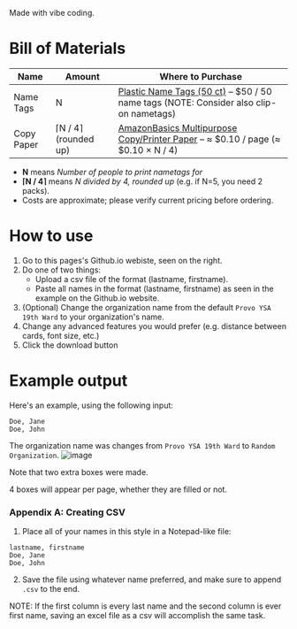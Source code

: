 Made with vibe coding.

# Bill of Materials

| Name       | Amount               | Where to Purchase                                                                                                                                                                                                                                                                |
| ---------- | -------------------- | -------------------------------------------------------------------------------------------------------------------------------------------------------------------------------------------------------------------------------------------------------------------------------- |
| Name Tags  | N                    | [Plastic Name Tags (50 ct)](https://www.amazon.com/dp/B09LHXV7XR?ref_=icdp_ba_mweb_mb_pd_bap_m_grid_rp_0_15_gf&clientRefMarker=pd_bap_m_grid_rp_0_15_gf&heartsTeamIdentifier=buyagain&psc=1&heartDisabled=false) – \$50 / 50 name tags (NOTE: Consider also clip-on nametags)                                         |
| Copy Paper | ⌈N / 4⌉ (rounded up) | [AmazonBasics Multipurpose Copy/Printer Paper](https://www.amazon.com/AmazonBasics-Multipurpose-Copy-Printer-Paper/dp/B01FV0F5HG?source=ps-sl-shoppingads-lpcontext&ref_=fplfs&smid=ATVPDKIKX0DER&gPromoCode=sns_us_en_5_2025Q1&gQT=1&th=1) – ≈ \$0.10 / page (≈ \$0.10 × N / 4) |

* **N** means *Number of people to print nametags for*
* **⌈N / 4⌉** means *N divided by 4, rounded up* (e.g. if N=5, you need 2 packs).
* Costs are approximate; please verify current pricing before ordering.


# How to use

1. Go to this pages's Github.io webiste, seen on the right. 
2. Do one of two things:
   - Upload a csv file of the format (lastname, firstname).
   - Paste all names in the format (lastname, firstname) as seen in the example on the Github.io website.
3. (Optional) Change the organization name from the default ``Provo YSA 19th Ward`` to your organization's name.
4. Change any advanced features you would prefer (e.g. distance between cards, font size, etc.)
5. Click the download button




# Example output

Here's an example, using the following input:
```
Doe, Jane
Doe, John
```
The organization name was changes from ``Provo YSA 19th Ward`` to ``Random Organization``.
![image](https://github.com/user-attachments/assets/801a0618-39d9-43c3-abf8-eb417d7ed7bb)


Note that two extra boxes were made.

4 boxes will appear per page, whether they are filled or not.


### Appendix A: Creating CSV


1. Place all of your names in this style in a Notepad-like file:
```
lastname, firstname
Doe, Jane
Doe, John
```
2. Save the file using whatever name preferred, and make sure to append ``.csv`` to the end.

NOTE: If the first column is every last name and the second column is ever first name, saving an excel file as a csv will accomplish the same task.


